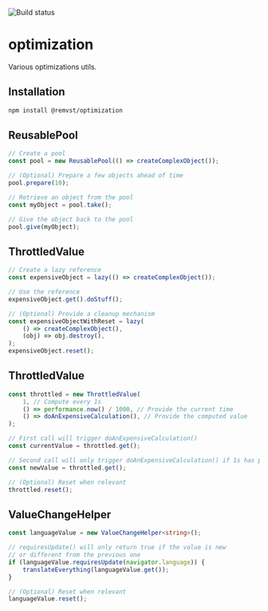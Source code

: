 ![Build status](https://github.com/remvst/optimization/actions/workflows/check.yaml/badge.svg)

# optimization

Various optimizations utils.

## Installation

```sh
npm install @remvst/optimization
```

## ReusablePool

```typescript
// Create a pool
const pool = new ReusablePool(() => createComplexObject());

// (Optional) Prepare a few objects ahead of time
pool.prepare(10);

// Retrieve an object from the pool
const myObject = pool.take();

// Give the object back to the pool
pool.give(myObject);
```

## ThrottledValue

```typescript
// Create a lazy reference
const expensiveObject = lazy(() => createComplexObject());

// Use the reference
expensiveObject.get().doStuff();

// (Optional) Provide a cleanup mechanism
const expensiveObjectWithReset = lazy(
    () => createComplexObject(),
    (obj) => obj.destroy(),
);
expensiveObject.reset();
```

## ThrottledValue

```typescript
const throttled = new ThrottledValue(
    1, // Compute every 1s
    () => performance.now() / 1000, // Provide the current time
    () => doAnExpensiveCalculation(), // Provide the computed value
);

// First call will trigger doAnExpensiveCalculation()
const currentValue = throttled.get();

// Second call will only trigger doAnExpensiveCalculation() if 1s has passed
const newValue = throttled.get();

// (Optional) Reset when relevant
throttled.reset();
```

## ValueChangeHelper

```typescript
const languageValue = new ValueChangeHelper<string>();

// requiresUpdate() will only return true if the value is new
// or different from the previous one
if (languageValue.requiresUpdate(navigator.language)) {
    translateEverything(languageValue.get());
}

// (Optional) Reset when relevant
languageValue.reset();
```
